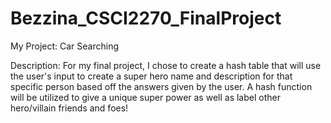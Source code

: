 # Bezzina_CSCI2270_FinalProject

My Project: Car Searching

Description:
For my final project, I chose to create a hash table that will use the user's input to create a super hero name and description for that specific person based off the answers given by the user. A hash function will be utilized to give a unique super power as well as label other hero/villain friends and foes! 
